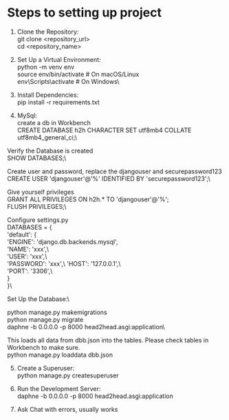 #  Steps to setting up project

1. Clone the Repository:\
git clone <repository_url>\
cd <repository_name>

2. Set Up a Virtual Environment:\
python -m venv env\
source env/bin/activate  # On macOS/Linux\
env\Scripts\activate  # On Windows\

3. Install Dependencies:\
pip install -r requirements.txt

4. MySql:\
create a db in Workbench\
CREATE DATABASE h2h CHARACTER SET utf8mb4 COLLATE utf8mb4_general_ci;\

Verify the Database is created\
SHOW DATABASES;\

Create user and password, replace the djangouser and securepassword123\
CREATE USER 'djangouser'@'%' IDENTIFIED BY 'securepassword123';\

Give yourself privileges\
GRANT ALL PRIVILEGES ON h2h.* TO 'djangouser'@'%';\
FLUSH PRIVILEGES;\

Configure settings.py\
DATABASES = {\
    'default': {\
        'ENGINE': 'django.db.backends.mysql',\
        'NAME': 'xxx',\              
        'USER': 'xxx',\    
        'PASSWORD': 'xxx',\ 
        'HOST': '127.0.0.1',\      
        'PORT': '3306',\              
    }\
}\

Set Up the Database:\

python manage.py makemigrations\
python manage.py migrate\
daphne -b 0.0.0.0 -p 8000 head2head.asgi:application\

This loads all data from dbb.json into the tables. Please check tables in Workbench to make sure.\
python manage.py loaddata dbb.json

5. Create a Superuser:\
python manage.py createsuperuser

6. Run the Development Server:\
daphne -b 0.0.0.0 -p 8000 head2head.asgi:application

7. Ask Chat with errors, usually works
